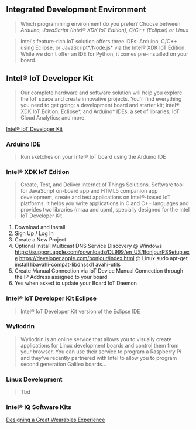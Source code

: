 ## Integrated Development Environment

> Which programming environment do you prefer? Choose between *Arduino, JavaScript (Intel® XDK IoT Edition), C/C++ (Eclipse) or Linux*

> Intel's feature-rich IoT solution offers three IDEs: Arduino, C/C++ using Eclipse, or JavaScript*/Node.js* via the Intel® XDK IoT Edition. While we don't offer an IDE for Python, it comes pre-installed on your board.

## Intel® IoT Developer Kit

> Our complete hardware and software solution will help you explore the IoT space and create innovative projects. You'll find everything you need to get going: a development board and starter kit; Intel® XDK IoT Edition, Eclipse*, and Arduino* IDEs; a set of libraries; IoT Cloud Analytics; and more.

[Intel® IoT Developer Kit](https://software.intel.com/en-us/iot/hardware/devkit)

### Arduino IDE

> Run sketches on your Intel® IoT board using the Arduino IDE

### Intel® XDK IoT Edition

> Create, Test, and Deliver Internet of Things Solutions. Software tool for JavaScript on-board app and HTML5 companion app development, create and test applications on Intel®-based IoT platforms. It helps you write applications in C and C++ languages and provides two libraries (mraa and upm), specially designed for the Intel IoT Developer Kit

1. Download and Install
2. Sign Up / Log In
3. Create a New Project
4. Optional Install Multicast DNS Service Discovery
   @ Windows
   https://support.apple.com/downloads/DL999/en_US/BonjourPSSetup.exe
   https://developer.apple.com/bonjour/index.html
   @ Linux
   sudo apt-get install libavahi-compat-libdnssd1 avahi-utils
5. Create Manual Connection via IoT Device Manual Connection through the IP Address assigned to your board
6. Yes when asked to update your Board IoT Daemon

### Intel® IoT Developer Kit Eclipse

> Intel® IoT Developer Kit version of the Eclipse IDE

### Wyliodrin

> Wyliodrin is an online service that allows you to visually create applications for Linux development boards and control them from your browser. You can use their service to program a Raspberry Pi and they've recently partnered with Intel to allow you to program second generation Galileo boards...

### Linux Development

> Tbd

### Intel® IQ Software Kits

[Designing a Great Wearables Experience](http://blogs.intel.com/technology/2014/08/designing-great-wearables-experience/)